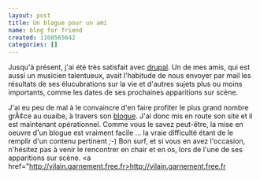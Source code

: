 ```yaml
---
layout: post
title: Un blogue pour un ami
name: blog for friend
created: 1108565642
categories: []
---
```

Jusqu'&agrave; pr&eacute;sent, j'ai &eacute;t&eacute; tr&egrave;s satisfait avec <a href="http://www.drupal.org">drupal</a>. Un de mes amis, qui est aussi un musicien talentueux, avait l'habitude de nous envoyer par mail les r&eacute;sultats de ses &eacute;lucubrations sur la vie et d'autres sujets plus ou moins importants, comme les dates de ses prochaines apparitions sur sc&egrave;ne.
<!--break-->
J'ai eu peu de mal &agrave; le convaincre d'en faire profiter le plus grand nombre grÃ¢ce au ouaibe, &agrave; travers son <a href="http://vilain.garnement.free.fr">blogue</a>. J'ai donc mis en route son site et il est maintenant op&eacute;rationnel.
Comme vous le savez peut-&ecirc;tre, la mise en oeuvre d'un blogue est vraiment facile ... la vraie difficult&eacute; &eacute;tant de le remplir d'un contenu pertinent ;-)
Bon surf, et si vous en avez l'occasion, n'h&eacute;sitez pas &agrave; venir le rencontrer en chair et en os, lors de l'une de ses apparitions sur sc&egrave;ne.
<a href="http://vilain.garnement.free.fr>http://vilain.garnement.free.fr</a>
